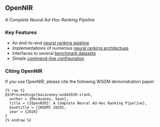 ## OpenNIR

_A Complete Neural Ad-Hoc Ranking Pipeline_


### Key Features

 - An end-to-end [neural ranking pipeline](pipeline.html)
 - Implementations of numerous [neural ranking architectues](rankers.html)
 - Interfaces to several [benchmark datasets](datasets.html)
 - Simple [command-line configuration](configuration.html)


### Citing OpenNIR

If you use OpenNIR, please cite the following WSDM demonstration paper:

```
{% raw %}
@InProceedings{macavaney:wsdm2020-srank,
  author = {MacAvaney, Sean},
  title = {{OpenNIR}: A Complete Neural Ad-Hoc Ranking Pipeline},
  booktitle = {{WSDM} 2020},
  year = {2020}
}
{% endraw %}
```
